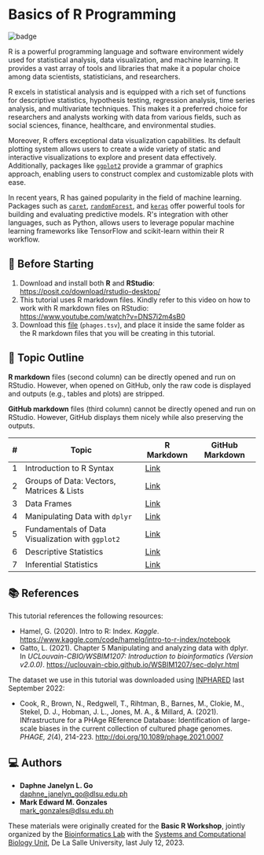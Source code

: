 # Basics of R Programming

![badge][badge-r]

R is a powerful programming language and software environment widely used for statistical analysis, data visualization, and machine learning. It provides a vast array of tools and libraries that make it a popular choice among data scientists, statisticians, and researchers.

R excels in statistical analysis and is equipped with a rich set of functions for descriptive statistics, hypothesis testing, regression analysis, time series analysis, and multivariate techniques. This makes it a preferred choice for researchers and analysts working with data from various fields, such as social sciences, finance, healthcare, and environmental studies.

Moreover, R offers exceptional data visualization capabilities. Its default plotting system allows users to create a wide variety of static and interactive visualizations to explore and present data effectively. Additionally, packages like [`ggplot2`](https://ggplot2.tidyverse.org/) provide a grammar of graphics approach, enabling users to construct complex and customizable plots with ease.

In recent years, R has gained popularity in the field of machine learning. Packages such as [`caret`](https://topepo.github.io/caret/), [`randomForest`](https://www.rdocumentation.org/packages/randomForest/versions/4.7-1.2), and [`keras`](https://cran.r-project.org/web/packages/keras/vignettes/) offer powerful tools for building and evaluating predictive models. R's integration with other languages, such as Python, allows users to leverage popular machine learning frameworks like TensorFlow and scikit-learn within their R workflow.

## 📢 Before Starting

1. Download and install both **R** and **RStudio**: https://posit.co/download/rstudio-desktop/
1. This tutorial uses R markdown files. Kindly refer to this video on how to work with R markdown files on RStudio: https://www.youtube.com/watch?v=DNS7i2m4sB0
1. Download this [file](https://github.com/bioinfodlsu/basic-r-tutorial/blob/main/phages.tsv) (`phages.tsv`), and place it inside the same folder as the R markdown files that you will be creating in this tutorial.

## 📜 Topic Outline

**R markdown** files (second column) can be directly opened and run on RStudio. However, when opened on GitHub, only the raw code is displayed and outputs (e.g., tables and plots) are stripped.

**GitHub markdown** files (third column) cannot be directly opened and run on RStudio. However, GitHub displays them nicely while also preserving the outputs.

| \#  | Topic                                             | R Markdown                                                                                                                                | GitHub Markdown |
| --- | ------------------------------------------------- | ----------------------------------------------------------------------------------------------------------------------------------------- | --------------- |
| 1   | Introduction to R Syntax                          | [Link](https://github.com/bioinfodlsu/basic-r-tutorial/blob/main/1.%20Introduction%20to%20R%20Syntax.Rmd)                                 |
| 2   | Groups of Data: Vectors, Matrices & Lists         | [Link](https://github.com/bioinfodlsu/basic-r-tutorial/blob/main/2.%20Groups%20of%20Data%20-%20Vectors%2C%20Matrices%20%26%20Lists.Rmd)   |
| 3   | Data Frames                                       | [Link](https://github.com/bioinfodlsu/basic-r-tutorial/blob/main/3.R%20-%20Dataframes.Rmd)                                                |
| 4   | Manipulating Data with `dplyr`                    | [Link](https://github.com/bioinfodlsu/basic-r-tutorial/blob/main/4.%20Manipulating%20Data%20with%20dplyr.Rmd)                             |
| 5   | Fundamentals of Data Visualization with `ggplot2` | [Link](https://github.com/bioinfodlsu/basic-r-tutorial/blob/main/5.R%20-%20Fundamentals%20of%20Data%20Visualization%20with%20ggplot2.Rmd) |
| 6   | Descriptive Statistics                            | [Link](https://github.com/bioinfodlsu/basic-r-tutorial/blob/main/6.%20Descriptive%20Statistics.Rmd)                                       |
| 7   | Inferential Statistics                            | [Link](https://github.com/bioinfodlsu/basic-r-tutorial/blob/main/7.%20Inferential%20Statistics.Rmd)                                       |

## 📚 References

This tutorial references the following resources:

- Hamel, G. (2020). Intro to R: Index. _Kaggle_. https://www.kaggle.com/code/hamelg/intro-to-r-index/notebook
- Gatto, L. (2021). Chapter 5 Manipulating and analyzing data with dplyr. In _UCLouvain-CBIO/WSBIM1207: Introduction to bioinformatics (Version v2.0.0)_. https://uclouvain-cbio.github.io/WSBIM1207/sec-dplyr.html

The dataset we use in this tutorial was downloaded using [INPHARED](http://doi.org/10.1089/phage.2021.0007) last September 2022:

- Cook, R., Brown, N., Redgwell, T., Rihtman, B., Barnes, M., Clokie, M., Stekel, D. J., Hobman, J. L., Jones, M. A., & Millard, A. (2021). INfrastructure for a PHAge REference Database: Identification of large-scale biases in the current collection of cultured phage genomes. _PHAGE, 2_(4), 214-223. http://doi.org/10.1089/phage.2021.0007

## 💻 Authors

- **Daphne Janelyn L. Go** <br>
  daphne_janelyn_go@dlsu.edu.ph
- **Mark Edward M. Gonzales** <br>
  mark_gonzales@dlsu.edu.ph

These materials were originally created for the **Basic R Workshop**, jointly organized by the [Bioinformatics Lab](https://bioinfodlsu.com/) with the [Systems and Computational Biology Unit](https://dlsu-scomb.github.io/), De La Salle University, last July 12, 2023.

[badge-r]: https://img.shields.io/badge/r-%23276DC3.svg?style=flat&logo=r&logoColor=white
